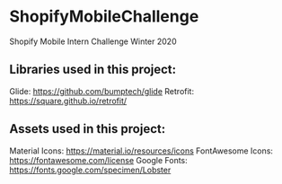 # ShopifyMobileChallenge
Shopify Mobile Intern Challenge Winter 2020

## Libraries used in this project:

Glide: https://github.com/bumptech/glide
Retrofit: https://square.github.io/retrofit/

## Assets used in this project:

Material Icons: https://material.io/resources/icons
FontAwesome Icons: https://fontawesome.com/license
Google Fonts: https://fonts.google.com/specimen/Lobster
